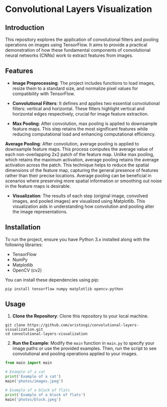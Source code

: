 # Convolutional Layers Visualization

## Introduction

This repository explores the application of convolutional filters and pooling operations on images using TensorFlow. It aims to provide a practical demonstration of how these fundamental components of convolutional neural networks (CNNs) work to extract features from images.

## Features

- **Image Preprocessing**: The project includes functions to load images, resize them to a standard size, and normalize pixel values for compatibility with TensorFlow.
  
- **Convolutional Filters**: It defines and applies two essential convolutional filters: vertical and horizontal. These filters highlight vertical and horizontal edges respectively, crucial for image feature extraction.
  
- **Max Pooling**: After convolution, max pooling is applied to downsample feature maps. This step retains the most significant features while reducing computational load and enhancing computational efficiency.

**Average Pooling**: After convolution, average pooling is applied to downsample feature maps. This process computes the average value of each non-overlapping 2x2 patch of the feature map. Unlike max pooling, which retains the maximum activation, average pooling retains the average activation across the patch. This technique helps to reduce the spatial dimensions of the feature map, capturing the general presence of features rather than their precise locations. Average pooling can be beneficial in scenarios where preserving more spatial information or smoothing out noise in the feature maps is desirable.

  
- **Visualization**: The results of each step (original image, convolved images, and pooled images) are visualized using Matplotlib. This visualization aids in understanding how convolution and pooling alter the image representations.

## Installation

To run the project, ensure you have Python 3.x installed along with the following libraries:

- TensorFlow
- NumPy
- Matplotlib
- OpenCV (cv2)

You can install these dependencies using pip:

~~~
pip install tensorflow numpy matplotlib opencv-python
~~~


## Usage

1. **Clone the Repository**: Clone this repository to your local machine.

~~~
git clone https://github.com/aristosgi/convolutional-layers-visualization.git
cd convolutional-layers-visualization
~~~


2. **Run the Example**: Modify the `main` function in `main.py` to specify your image paths or use the provided examples. Then, run the script to see convolutional and pooling operations applied to your images.

```python
from main import main

# Example of a cat
print('Example of a cat')
main('photos/images.jpeg')

# Example of a block of flats
print('Example of a block of flats')
main('photos/block.jpeg')

